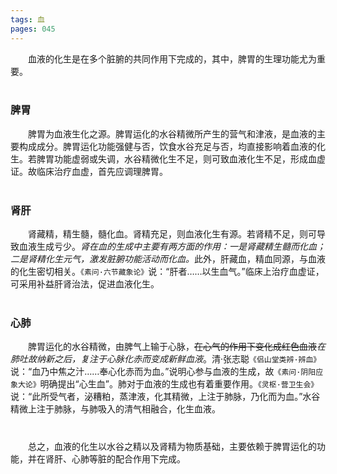 ```yaml
---
tags: 血
pages: 045
---
```

&emsp;&emsp;血液的化生是在多个脏腑的共同作用下完成的，其中，脾胃的生理功能尤为重要。<br></br>

### 脾胃
&emsp;&emsp;脾胃为血液生化之源。脾胃运化的水谷精微所产生的营气和津液，是血液的主要构成成分。脾胃运化功能强健与否，饮食水谷充足与否，均直接影响着血液的化生。若脾胃功能虚弱或失调，水谷精微化生不足，则可致血液化生不足，形成血虚证。故临床治疗血虚，首先应调理脾胃。<br></br>

### 肾肝
&emsp;&emsp;肾藏精，精生髓，髓化血。肾精充足，则血液化生有源。若肾精不足，则可导致血液生成亏少。<dfn>肾在血的生成中主要有两方面的作用：一是肾藏精生髓而化血；二是肾精化生元气，激发脏腑功能活动而化血。</dfn>此外，肝藏血，精血同源，与血液的化生密切相关。`《素问·六节藏象论》`说：“肝者……以生血气。”临床上治疗血虚证，可采用补益肝肾治法，促进血液化生。<br></br>

### 心肺
&emsp;&emsp;脾胃运化的水谷精微，由脾气上输于心脉，~~在心气的作用下变化成红色血液~~<dfn>在肺吐故纳新之后，复注于心脉化赤而变成新鲜血液</dfn>。清·张志聪`《侣山堂类辨·辨血》`说：“血乃中焦之汁……奉心化赤而为血。”说明心参与血液的生成，故`《素问·阴阳应象大论》`明确提出“心生血”。肺对于血液的生成也有着重要作用。`《灵枢·营卫生会》`说：“此所受气者，泌糟粕，蒸津液，化其精微，上注于肺脉，乃化而为血。”水谷精微上注于肺脉，与肺吸入的清气相融合，化生血液。<br></br>

### 
&emsp;&emsp;总之，血液的化生以水谷之精以及肾精为物质基础，主要依赖于脾胃运化的功能，并在肾肝、心肺等脏的配合作用下完成。
